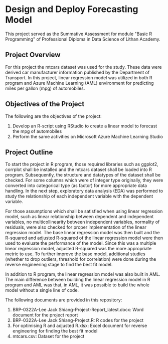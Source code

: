# Design and Deploy Forecasting Model

This project served as the Summative Assessment for module "Basic R Programming" of Professional Diploma in Data Science of Lithan Academy.

## Project Overview
For this project the mtcars dataset was used for the study. These data were derived car manufacturer information published by the Department of Transport. In this project, linear regression model was utilized in both R program and Azure Machine Learning (AML) environment for predicting miles per gallon (mpg) of automobiles.

## Objectives of the Project
The following are the objectives of the project:
1.	Develop an R-script using RStudio to create a linear model to forecast the mpg of automobiles
2.	Perform the same activities on Microsoft Azure Machine Learning Studio

## Project Outline
To start the project in R program, those required libraries such as ggplot2, corrplot shall be installed and the mtcars dataset shall be loaded into R program. Subsequently, the structure and datatypes of the dataset shall be checked. For some columns which were of integer type originally, they were converted into categorical type (as factor) for more appropriate data handling. In the next step, exploratory data analysis (EDA) was performed to study the relationship of each independent variable with the dependent variable.

For those assumptions which shall be satisfied when using linear regression model, such as linear relationship between dependent and independent variables, no multicollinearity between independent variables, normality of residuals, were also checked for proper implementation of the linear regression model. The base linear regression model was then built and the R-squared and adjusted R-squared of the linear regression model were then used to evaluate the performance of the model. Since this was a multiple linear regression model, adjusted R-squared was the more appropriate metric to use. To further improve the base model, additional studies (whether to drop outliers, threshold for correlation) were done during the reverse engineering stage to find the best fit model.

In addition to R program, the linear regression model was also built in AML. The main difference between building the linear regression model in R program and AML was that, in AML, it was possible to build the whole model without a single line of code. 

The following documents are provided in this repository:
  1. BRP-0322A-Lee Jack Shiang-Project-Report_latest.docx: Word document for the project report
  2. BRP-0322A-Lee Jack Shiang-Project.R: R codes for the project
  3. For optimising R and adjusted R.xlsx: Excel document for reverse engineering for finding the best fit model
  4. mtcars.csv: Dataset for the project
